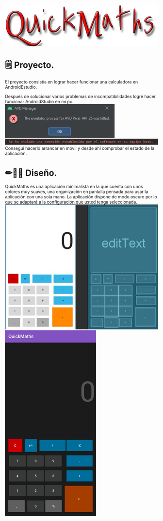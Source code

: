  <p align="center">
  <img src="https://github.com/Ablarom99/QuickMathsCalculator/blob/main/recursos/QuickMaths.png">
</p>

# 🗒 Proyecto.
El proyecto consistía en lograr hacer funcionar una calculadora en AndroidEstudio.

Después de solucionar varios problemas de incompatibilidades logré hacer funcionar AndroidStudio en mi pc.
<img src="https://github.com/Ablarom99/QuickMathsCalculator/blob/main/recursos/error1.JPG">
<img src="https://github.com/Ablarom99/QuickMathsCalculator/blob/main/recursos/error2.JPG">
Conseguí hacerlo arrancar en móvil y desde ahí comprobar el estado de la aplicación.
# ✏✍🏿 Diseño.
QuickMaths es una aplicación minimalista en la que cuenta con unos colores muy suaves, una organización en pantalla pensada para usar la aplicación con una sola mano.
La aplicación dispone de modo oscuro por lo que se adaptará a la configuración que usted tenga seleccionada.
<br/>
<img src="https://github.com/Ablarom99/QuickMathsCalculator/blob/main/recursos/disenho.JPG" >
<img src="https://github.com/Ablarom99/QuickMathsCalculator/blob/main/recursos/calculadora.jpg" alt="drawing" width="300">

